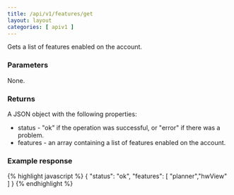 ```yaml
---
title: /api/v1/features/get
layout: layout
categories: [ apiv1 ]
---
```


Gets a list of features enabled on the account.

### Parameters
None.

### Returns
A JSON object with the following properties:

* status - "ok" if the operation was successful, or "error" if there was a problem.
* features - an array containing a list of features enabled on the account.

### Example response
{% highlight javascript %}
{
	"status": "ok",
	"features": [ "planner","hwView" ]
}
{% endhighlight %}